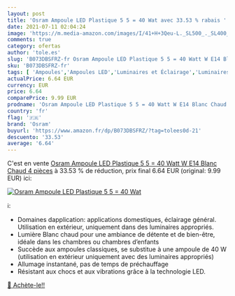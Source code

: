 ```yaml
---
layout: post
title: 'Osram Ampoule LED Plastique 5 5 = 40 Wat avec 33.53 % rabais '
date: 2021-07-11 02:04:24
image: 'https://m.media-amazon.com/images/I/41+H+3Qeu-L._SL500_._SL400_.jpg'
comments: true
category: ofertas
author: 'tole.es'
slug: 'B073DBSFRZ-fr Osram Ampoule LED Plastique 5 5 = 40 Watt W E14 Blanc...'
sku: 'B073DBSFRZ-fr'
tags: [ 'Ampoules','Ampoules LED','Luminaires et Éclairage','Luminaires et éclairage','osram', ]
actualPrice: 6.64 EUR
currency: EUR
price: 6.64
comparePrice: 9.99 EUR
prodname: 'Osram Ampoule LED Plastique 5 5 = 40 Watt W E14 Blanc Chaud  4 pièces'
country: 'fr'
flag: '🇫🇷'
brand: 'Osram'
buyurl: 'https://www.amazon.fr/dp/B073DBSFRZ/?tag=tolees0d-21'
descuento: '33.53'
average: '6.64'
---
```


C'est en vente [Osram Ampoule LED Plastique 5 5 = 40 Watt W E14 Blanc Chaud  4 pièces](https://www.amazon.fr/dp/B073DBSFRZ/?tag=tolees0d-21)  à  33.53 % de réduction, prix final  6.64 EUR (original: 9.99 EUR) ici:

[![Osram Ampoule LED Plastique 5 5 = 40 Wat](https://m.media-amazon.com/images/I/41+H+3Qeu-L._SL500_._SL400_.jpg)](https://www.amazon.fr/dp/B073DBSFRZ/?tag=tolees0d-21)

ℹ️:

- Domaines dapplication: applications domestiques, éclairage général. Utilisation en extérieur, uniquement dans des luminaires appropriés.
- Lumière Blanc chaud pour une ambiance de détente et de bien-être, idéale dans les chambres ou chambres d’enfants
- Succède aux ampoules classiques, se substitue à une ampoule de 40 W (utilisation en extérieur uniquement avec des luminaires appropriés)
- Allumage instantané, pas de temps de préchauffage
- Résistant aux chocs et aux vibrations grâce à la technologie LED.

[🛒 Achète-le!!](https://www.amazon.fr/dp/B073DBSFRZ/?tag=tolees0d-21)
